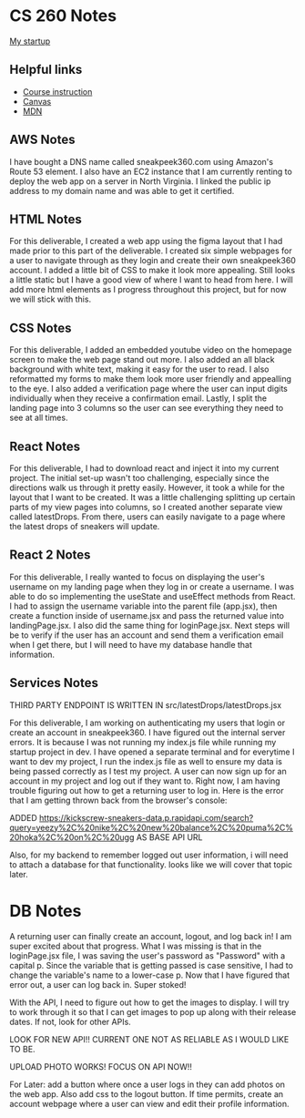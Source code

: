# CS 260 Notes

[My startup](https://simon.cs260.click)

## Helpful links

- [Course instruction](https://github.com/webprogramming260)
- [Canvas](https://byu.instructure.com)
- [MDN](https://developer.mozilla.org)

## AWS Notes

I have bought a DNS name called sneakpeek360.com using Amazon's Route 53 element. I also have an EC2 instance that I am currently renting to deploy the web app on a server in North Virginia. I linked the public ip address to my domain name and was able to get it certified.

## HTML Notes

For this deliverable, I created a web app using the figma layout that I had made prior to this part of the deliverable. I created six simple webpages for a user to navigate through as they login and create their own sneakpeek360 account. I added a little bit of CSS to make it look more appealing. Still looks a little static but I have a good view of where I want to head from here. I will add more html elements as I progress throughout this project, but for now we will stick with this.

## CSS Notes

For this deliverable, I added an embedded youtube video on the homepage screen to make the web page stand out more. I also added an all black background with white text, making it easy for the user to read. I also reformatted my forms to make them look more user friendly and appealling to the eye. I also added a verification page where the user can input digits individually when they receive a confirmation email. Lastly, I split the landing page into 3 columns so the user can see everything they need to see at all times.

## React Notes

For this deliverable, I had to download react and inject it into my current project. The initial set-up wasn't too challenging, especially since the directions walk us through it pretty easily. However, it took a while for the layout that I want to be created. It was a little challenging splitting up certain parts of my view pages into columns, so I created another separate view called latestDrops. From there, users can easily navigate to a page where the latest drops of sneakers will update.

## React 2 Notes

For this deliverable, I really wanted to focus on displaying the user's username on my landing page when they log in or create a username. I was able to do so implementing the useState and useEffect methods from React. I had to assign the username variable into the parent file (app.jsx), then create a function inside of username.jsx and pass the returned value into landingPage.jsx. I also did the same thing for loginPage.jsx. Next steps will be to verify if the user has an account and send them a verification email when I get there, but I will need to have my database handle that information.

## Services Notes

THIRD PARTY ENDPOINT IS WRITTEN IN src/latestDrops/latestDrops.jsx

For this deliverable, I am working on authenticating my users that login or create an account in sneakpeek360.
I have figured out the internal server errors. It is because I was not running my index.js file while running my startup project in dev. I have opened a separate terminal and for everytime I want to dev my project, I run the index.js file as well to ensure my data is being passed correctly as I test my project. A user can now sign up for an account in my project and log out if they want to. Right now, I am having trouble figuring out how to get a returning user to log in. Here is the error that I am getting thrown back from the browser's console:

ADDED https://kickscrew-sneakers-data.p.rapidapi.com/search?query=yeezy%2C%20nike%2C%20new%20balance%2C%20puma%2C%20hoka%2C%20on%2C%20ugg AS BASE API URL

Also, for my backend to remember logged out user information, i will need to attach a database for that functionality. looks like we will cover that topic later.

# DB Notes

A returning user can finally create an account, logout, and log back in! I am super excited about that progress. What I was missing is that in the loginPage.jsx file, I was saving the user's password as "Password" with a capital p. Since the variable that is getting passed is case sensitive, I had to change the variable's name to a lower-case p. Now that I have figured that error out, a user can log back in. Super stoked!

With the API, I need to figure out how to get the images to display. I will try to work through it so that I can get images to pop up along with their release dates. If not, look for other APIs.

LOOK FOR NEW API!! CURRENT ONE NOT AS RELIABLE AS I WOULD LIKE TO BE.

UPLOAD PHOTO WORKS! FOCUS ON API NOW!!

For Later: add a button where once a user logs in they can add photos on the web app. Also add css to the logout button. If time permits, create an account webpage where a user can view and edit their profile information.
